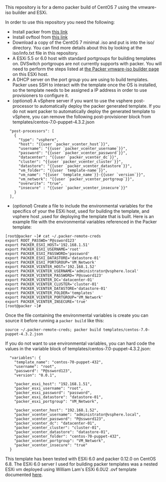 This repository is for a demo packer build of CentOS 7 using the vmware-iso builder and ESXi.

In order to use this repository you need the following:
* Install packer from [this link](https://www.packer.io/downloads.html)
* Install ovftool from [this link](https://my.vmware.com/web/vmware/details?productId=353&downloadGroup=OVFTOOL400)
* Download a copy of the CentOS 7 minimal .iso and put is into the iso/ directory. You can find more details about this by looking at the iso/info.txt file in this repository.
* A ESXi 5.5 or 6.0 host with standard portgroups for building templates on. DVSwitch portgroups are not currently supports with packer. You will need to perform the steps listed at [the Packer vmware-iso builder page](https://www.packer.io/docs/builders/vmware-iso.html#building-on-a-remote-vsphere-hypervisor) on this ESXi host.
* A DHCP server on the port group you are using to build templates. Packer uses SSH to interact with the template once the OS is installed, so the template needs to be assigned a IP address in order to use provisioners to configure it.
* (*optional*) A vSphere server if you want to use the vsphere post-processor to automatically deploy the packer generated template. If you do not want packer to automatically deploy the generated template to vSphere, you can remove the following post-provisioner block from templates/centos-7.0-puppet-4.3.2.json
```
  "post-processors": [
    {
      "type": "vsphere",
      "host": "{{user `packer_vcenter_host`}}",
      "username": "{{user `packer_vcenter_username`}}",
      "password": "{{user `packer_vcenter_password`}}",
      "datacenter": "{{user `packer_vcenter_dc`}}",
      "cluster": "{{user `packer_vcenter_cluster`}}",
      "datastore": "{{user `packer_vcenter_datastore`}}",
      "vm_folder": "{{user `template-name`}}",
      "vm_name": "{{user `template_name`}}-{{user `version`}}",
      "vm_network": "{{user `packer_vcenter_portgroup`}}",
      "overwrite": "true",
      "insecure" : "{{user `packer_vcenter_insecure`}}"
    }
  ],
```

* (*optional*) Create a file to include the environmental variables for the specifics of your the ESXi host, used for building the template, and vsphere host ,used for deploying the template that is built. Here is an example file with the environmental variables referenced in the Packer template:
```
[root@packer ~]# cat ~/.packer-remote-creds 
export ROOT_PASSWD='P@ssword123'
export PACKER_ESXI_HOST='192.168.1.51'
export PACKER_ESXI_USERNAME='root'
export PACKER_ESXI_PASSWORD='password'
export PACKER_ESXI_DATASTORE='datastore-01'
export PACKER_ESXI_PORTGROUP='VM_Network'
export PACKER_VCENTER_HOST='192.168.1.52'
export PACKER_VCENTER_USERNAME='administrator@vsphere.local'
export PACKER_VCENTER_PASSWORD='P@ssword123'
export PACKER_VCENTER_DC='datacenter-01'
export PACKER_VCENTER_CLUSTER='cluster-01'
export PACKER_VCENTER_DATASTORE='datastore-01'
export PACKER_VCENTER_FOLDER='templates'
export PACKER_VCENTER_PORTGROUP='VM_Network'
export PACKER_VCENTER_INSECURE='true'
[root@packer ~]# 
```
Once the file containing the environmental variables is create you can source it before running a `packer build` like this:
```
source ~/.packer-remote-creds; packer build templates/centos-7.0-puppet-4.3.2.json
```
If you do not want to use environmental variables, you can hard code the values in the variable block of templates/centos-7.0-puppet-4.3.2.json:
```
  "variables": {
    "template_name": "centos-70-puppet-432",
    "username": "root",
    "password": "P@ssword123",
    "version": "0.0.1",

    "packer_esxi_host": "192.168.1.51",
    "packer_esxi_username": "root",
    "packer_esxi_password": "password",
    "packer_esxi_datastore": "datastore-01",
    "packer_esxi_portgroup": "VM_Network",

    "packer_vcenter_host": "192.168.1.52",
    "packer_vcenter_username": "administrator@vsphere.local",
    "packer_vcenter_password": "P@ssword123",
    "packer_vcenter_dc": "datacenter-01",
    "packer_vcenter_cluster": "cluster-01",
    "packer_vcenter_datastore": "datastore-01",
    "packer_vcenter_folder": "centos-70-puppet-432",
    "packer_vcenter_portgroup": "VM_Network",
    "packer_vcenter_insecure": "true"
  }  
```

This template has been tested with ESXi 6.0 and packer 0.12.0 on CentOS 6.8.
The ESXi 6.0 server I used for building packer templates was a nested ESXi vm deployed using William Lam's ESXi 6.0U2 .ovf template documented [here](http://www.virtuallyghetto.com/2015/12/deploying-nested-esxi-is-even-easier-now-with-the-esxi-virtual-appliance.html).


